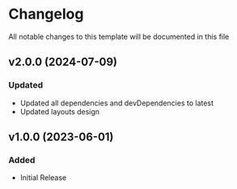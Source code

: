 <!-- Available h3 headings: Added, Fixed, Updated, Removed, Deprecated -->

# Changelog

All notable changes to this template will be documented in this file

## v2.0.0 (2024-07-09)

### Updated

- Updated all dependencies and devDependencies to latest
- Updated layouts design

## v1.0.0 (2023-06-01)

### Added

- Initial Release

